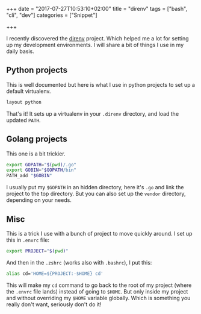 +++
date = "2017-07-27T10:53:10+02:00"
title = "direnv"
tags = ["bash", "cli", "dev"]
categories = ["Snippet"]

+++

I recently discovered the [direnv](https://direnv.net/) project. Which helped
me a lot for setting up my development environments. I will share a bit of
things I use in my daily basis.

## Python projects

This is well documented but here is what I use in python projects to set up
a default virtualenv.

```bash
layout python
```

That's it! It sets up a virtualenv in your `.direnv` directory,
and load the updated `PATH`.

## Golang projects

This one is a bit trickier.

```bash
export GOPATH="$(pwd)/.go"
export GOBIN="$GOPATH/bin"
PATH_add "$GOBIN"
```

I usually put my `$GOPATH` in an hidden directory, here it's `.go` and link
the project to the top directory. But you can also set up the `vendor` directory,
depending on your needs.

## Misc

This is a trick I use with a bunch of project to move quickly around. I set up
this in `.envrc` file:

```bash
export PROJECT="$(pwd)"
```

And then in the `.zshrc` (works also with `.bashrc`), I put this:

```bash
alias cd='HOME=${PROJECT:-$HOME} cd'
```

This will make my `cd` command to go back to the root of my project (where the
`.envrc` file lands) instead of going to `$HOME`. But only inside my project
and without overriding my `$HOME` variable globally. Which is something you
really don't want, seriously don't do it!
